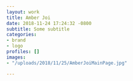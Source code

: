 ```yaml
---
layout: work
title: Amber Joi
date: 2018-11-24 17:24:32 -0800
subtitle: Some subtitle
categories:
- brand
- logo
profiles: []
images:
- "/uploads/2018/11/25/AmberJoiMainPage.jpg"

---
```

